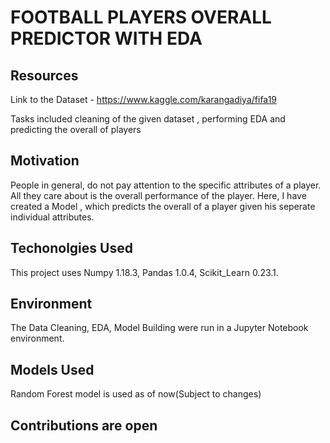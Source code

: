 # FOOTBALL PLAYERS OVERALL PREDICTOR WITH EDA 
## Resources
Link to the Dataset - https://www.kaggle.com/karangadiya/fifa19


Tasks included cleaning of the given dataset , performing EDA and predicting the overall of players

## Motivation
People in general, do not pay attention to the specific attributes of a player. All they care about is the overall performance of the player. Here, I have created a Model , which predicts the overall of a player given his seperate individual attributes.


## Techonolgies Used 
This project uses Numpy 1.18.3, Pandas 1.0.4,  Scikit_Learn 0.23.1.

## Environment 
The Data Cleaning, EDA, Model Building were run in a Jupyter Notebook environment.

## Models Used
Random Forest model is used as of now(Subject to changes)

## Contributions are open
  
